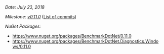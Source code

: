 _Date: July 23, 2018_

_Milestone: [v0.11.0](https://github.com/PerfDotNet/BenchmarkDotNet/issues?q=milestone%3Av0.11.0)_
([List of commits](https://github.com/dotnet/BenchmarkDotNet/compare/v0.10.14...v0.11.0))

_NuGet Packages:_
* https://www.nuget.org/packages/BenchmarkDotNet/0.11.0
* https://www.nuget.org/packages/BenchmarkDotNet.Diagnostics.Windows/0.11.0
